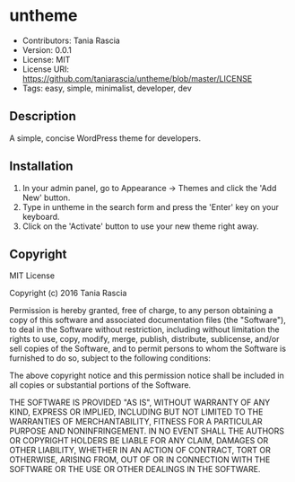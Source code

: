 # untheme

* Contributors: Tania Rascia
* Version: 0.0.1
* License: MIT
* License URI: https://github.com/taniarascia/untheme/blob/master/LICENSE
* Tags: easy, simple, minimalist, developer, dev

## Description
A simple, concise WordPress theme for developers.

## Installation

1. In your admin panel, go to Appearance -> Themes and click the 'Add New' button.
2. Type in untheme in the search form and press the 'Enter' key on your keyboard.
3. Click on the 'Activate' button to use your new theme right away.

## Copyright

MIT License

Copyright (c) 2016 Tania Rascia

Permission is hereby granted, free of charge, to any person obtaining a copy
of this software and associated documentation files (the "Software"), to deal
in the Software without restriction, including without limitation the rights
to use, copy, modify, merge, publish, distribute, sublicense, and/or sell
copies of the Software, and to permit persons to whom the Software is
furnished to do so, subject to the following conditions:

The above copyright notice and this permission notice shall be included in all
copies or substantial portions of the Software.

THE SOFTWARE IS PROVIDED "AS IS", WITHOUT WARRANTY OF ANY KIND, EXPRESS OR
IMPLIED, INCLUDING BUT NOT LIMITED TO THE WARRANTIES OF MERCHANTABILITY,
FITNESS FOR A PARTICULAR PURPOSE AND NONINFRINGEMENT. IN NO EVENT SHALL THE
AUTHORS OR COPYRIGHT HOLDERS BE LIABLE FOR ANY CLAIM, DAMAGES OR OTHER
LIABILITY, WHETHER IN AN ACTION OF CONTRACT, TORT OR OTHERWISE, ARISING FROM,
OUT OF OR IN CONNECTION WITH THE SOFTWARE OR THE USE OR OTHER DEALINGS IN THE
SOFTWARE.